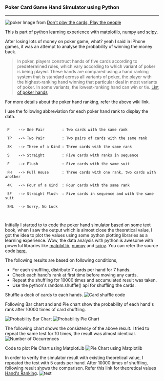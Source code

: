 
### Poker Card Game Hand Simulator using Python
---
![poker][img7] 
Image from [Don't play the cards, Play the people][link6]</br>

This is part of python learning experience with [matplotlib][link2], [numpy][link3]
and [scipy][link4]. 

After losing lots of money on poker game, what? yeah I said in iPhone games, it was an 
attempt to analyse the probability of winning the money back. 

>In poker, players construct hands of five cards according to predetermined rules,
> which vary according to which variant of poker is being played. These hands are 
>compared using a hand ranking system that is standard across all variants of poker,
> the player with the highest-ranking hand winning that particular deal in most 
>variants of poker. In some variants, the lowest-ranking hand can win or tie. [List of poker hands][link1]

For more details about the poker hand ranking, refer the above wiki link.

I use the following abbreviation for each poker hand rank to display the data. 
<pre>
<code>
 P 	  --> One Pair        : Two cards with the same rank </br>
 TP   --> Two Pair        : Two pairs of cards with the same rank</br>
 3K   --> Three of a Kind : Three cards with the same rank</br>
 S    --> Straight        : Five cards with ranks in sequence</br>
 F    --> Flush           : Five cards with the same suit</br>
 FH   --> Full House      : Three cards with one rank, two cards with another </br>
 4K   --> Four of a Kind  : Four cards with the same rank</br>
 SF   --> Straight Flush  : Five cards in sequence and with the same suit</br>
 SNL  --> Sorry, No Luck </br>
</code>
</pre>

Initially I started to to code the poker hand simulator based on some text book, when I
saw the output which is almost close the theoretical value, I got the idea to plot the
values using some python plotting libraries as a learning  experience. Wow, the data
analysis with python is awesome with powerful libraries like [matplotlib][link2], [numpy][link3]
and [scipy][link4]. You can refer the source code [here.][link5] 

The following results are based on following conditions,
<ul>
	<li>For each shuffling, distribute 7 cards per hand for 7 hands.</li>
	<li>Check each hand's rank at first time before moving any cards.</li>
	<li>Repeat the shuffling for 10000 times and accumulated result was taken.</li>
	<li>Use the python's random.shuffle() api for shuffling the cards.</li>
</ul>
	
Shuffle a deck of cards to each hands.
![Card shuffle code][img4]


Following Bar chart and and Pie chart show the probability of each hand's rank after 
10000 times of card shuffling. 

![Probability Bar Chart][img1]
![Probability Pie Chart][img2]

The following chart shows the consistency of the above result. I tried to repeat the same
test for 10 times, the result was almost identical.
![Number of Occurrences][img3]

Code to plot Pie Chart using MatplotLib 
![Pie Chart using Matplotlib][img5]

In order to verify the simulator result with existing theoretical value, I repeated the 
test with 5 cards per hand. After 10000 times of shuffling, following result shows the 
comparison. Refer this link for theoretical values [Hand's Ranking][link1].
![test][img6]



[link1]: http://en.wikipedia.org/wiki/Hand_rankings
[link2]: http://matplotlib.org
[link3]: http://www.numpy.org
[link4]: http://www.scipy.org/
[link5]: https://github.com/tssutha/PokerSimulator
[link6]: http://www.parade.com/172290/ellenleikind/life-lessons-from-poker-dont-play-the-cards-play-the-people/
[img1]: /geveoblog/img/pokerbar.png "Bar Chart : Probability of each rank after 10000 shuffles"
[img2]: /geveoblog/img/pokerpie.png "Pie Chart : Probability of each rank after 10000 shuffles"
[img3]: /geveoblog/img/pokerline.png "Number of occurrences of each rank in 10000 shuffles, repeated 10 times"
[img4]: /geveoblog/img/codesnipet.png
[img5]: /geveoblog/img/codesnippet2.png
[img6]: /geveoblog/img/compare.png
[img7]: /geveoblog/img/poker.jpg


